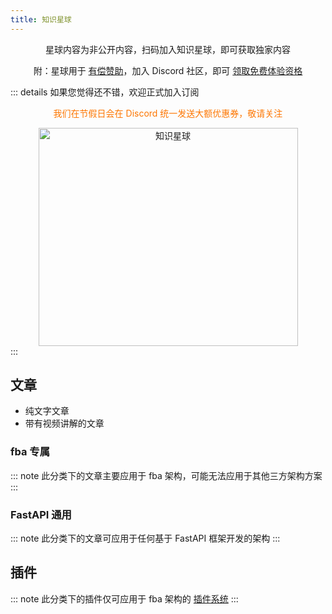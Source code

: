 ```yaml
---
title: 知识星球
---
```


<div align="center">
星球内容为非公开内容，扫码加入知识星球，即可获取独家内容

附：星球用于 [有偿赞助](../../sponsors.md#有偿赞助)，加入 Discord
社区，即可 [领取免费体验资格](https://discord.gg/Sdg6dT5kjz)
</div>

::: details 如果您觉得还不错，欢迎正式加入订阅
<div align="center">
  <p style="color: #fd7600">我们在节假日会在 Discord 统一发送大额优惠券，敬请关注</p>
  <img height="349" width="415" src="https://wu-clan.github.io/picx-images-hosting/知识星球.png" alt="知识星球">
</div>
:::

## 文章

- <Icon name="fluent-color:receipt-16" /> 纯文字文章
- <Icon name="fluent-color:video-16" /> 带有视频讲解的文章

### fba 专属

::: note
此分类下的文章主要应用于 fba 架构，可能无法应用于其他三方架构方案
:::

<CardGrid>
  <LinkCard 
    title="操作人信息" 
    icon="fluent-color:receipt-16"
    href="https://t.zsxq.com/virtV"
    description="集成操作人信息到数据库表"
  />
  <LinkCard 
    title="Celery" 
    icon="fluent-color:video-16" 
    href="https://t.zsxq.com/qk5gZ" 
    description="优雅的使用 Celery" 
    />
  <LinkCard 
    title="数据规则" 
    icon="fluent-color:video-16" 
    href="https://t.zsxq.com/qlZyT"
    description="超灵活的行级数据权限"
    />
  <LinkCard
    title="自定义中间件"
    icon="fluent-color:receipt-16"
    href="https://t.zsxq.com/P03oX"
    description="自定义中间件的编写方法"
    />
  <LinkCard
    title="自定义异常"
    icon="fluent-color:receipt-16"
    href="https://t.zsxq.com/FS7jY"
    description="轻松实现自定义异常并自动处理"
    />
  <LinkCard
    title="Linux 部署"
    icon="fluent-color:video-16"
    href="https://t.zsxq.com/4Dv5Z"
    description="从零到一在 Linux 上部署 fba"
    />
</CardGrid>

### FastAPI 通用

::: note
此分类下的文章可应用于任何基于 FastAPI 框架开发的架构
:::

<CardGrid>
  <LinkCard
    title="Socketio" 
    icon="fluent-color:receipt-16" 
    href="https://t.zsxq.com/Oi86a" 
    description="轻松集成 Socketio" 
    />
  <LinkCard 
    title="Header Token"
    icon="fluent-color:receipt-16"
    href="https://t.zsxq.com/7qYpx"
    description="自定义 header token 实现授权" 
    />
</CardGrid>

## 插件

::: note
此分类下的插件仅可应用于 fba 架构的 [插件系统](./plugin/market.md)
:::

<CardGrid>
  <LinkCard
    title="空"
    description="..."
    />
</CardGrid>
